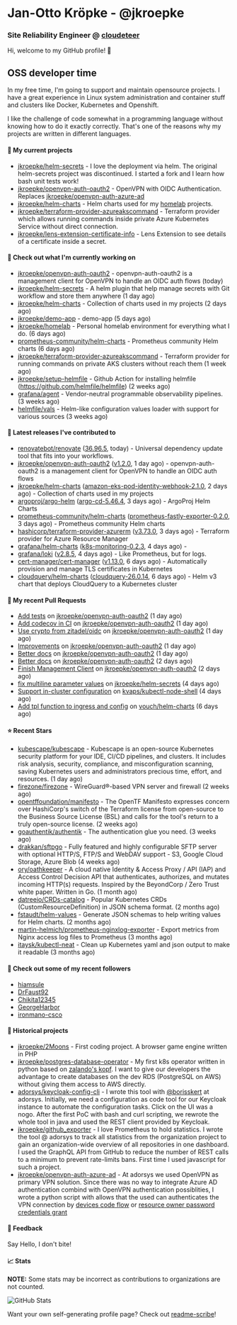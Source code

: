 # Jan-Otto Kröpke - @jkroepke
### Site Reliability Engineer @ [cloudeteer](https://cloudeteer.de/)

Hi, welcome to my GitHub profile! 👋

## OSS developer time
In my free time, I'm going to support and maintain opensource projects. I have a great experience in Linux system administration and container stuff and clusters like Docker, Kubernetes and Openshift.

I like the challenge of code somewhat in a programming language without knowing how to do it exactly correctly. That's one of the reasons why my projects are written in different languages.

#### 🌱 My current projects
- [jkroepke/helm-secrets](https://github.com/jkroepke/helm-secrets) - I love the deployment via helm. The original helm-secrets project was discontinued. I started a fork and I learn how bash unit tests work!
- [jkroepke/openvpn-auth-oauth2](https://github.com/jkroepke/openvpn-auth-oauth2) - OpenVPN with OIDC Authentication. Replaces  [jkroepke/openvpn-auth-azure-ad](https://github.com/jkroepke/openvpn-auth-azure-ad) 
- [jkroepke/helm-charts](https://github.com/jkroepke/helm-charts) - Helm charts used for my [homelab](https://github.com/jkroepke/homelab) projects.
- [jkroepke/terraform-provider-azureakscommand](https://github.com/jkroepke/terraform-provider-azureakscommand) - Terraform provider which allows running commands inside private Azure Kubernetes Service without direct connection.
- [jkroepke/lens-extension-certificate-info](https://github.com/jkroepke/lens-extension-certificate-info) - Lens Extension to see details of a certificate inside a secret.

#### 👷 Check out what I'm currently working on

- [jkroepke/openvpn-auth-oauth2](https://github.com/jkroepke/openvpn-auth-oauth2) - openvpn-auth-oauth2 is a management client for OpenVPN to handle an OIDC auth flows (today)
- [jkroepke/helm-secrets](https://github.com/jkroepke/helm-secrets) - A helm plugin that help manage secrets with Git workflow and store them anywhere (1 day ago)
- [jkroepke/helm-charts](https://github.com/jkroepke/helm-charts) - Collection of charts used in my projects (2 days ago)
- [jkroepke/demo-app](https://github.com/jkroepke/demo-app) - demo-app (5 days ago)
- [jkroepke/homelab](https://github.com/jkroepke/homelab) - Personal homelab environment for everything what I do. (6 days ago)
- [prometheus-community/helm-charts](https://github.com/prometheus-community/helm-charts) - Prometheus community Helm charts (6 days ago)
- [jkroepke/terraform-provider-azureakscommand](https://github.com/jkroepke/terraform-provider-azureakscommand) - Terraform provider for running commands on private AKS clusters without reach them (1 week ago)
- [jkroepke/setup-helmfile](https://github.com/jkroepke/setup-helmfile) - Github Action for installing helmfile (https://github.com/helmfile/helmfile) (2 weeks ago)
- [grafana/agent](https://github.com/grafana/agent) - Vendor-neutral programmable observability pipelines. (3 weeks ago)
- [helmfile/vals](https://github.com/helmfile/vals) - Helm-like configuration values loader with support for various sources (3 weeks ago)

#### 🔭 Latest releases I've contributed to

- [renovatebot/renovate](https://github.com/renovatebot/renovate) ([36.96.5](https://github.com/renovatebot/renovate/releases/tag/36.96.5), today) - Universal dependency update tool that fits into your workflows.
- [jkroepke/openvpn-auth-oauth2](https://github.com/jkroepke/openvpn-auth-oauth2) ([v1.2.0](https://github.com/jkroepke/openvpn-auth-oauth2/releases/tag/v1.2.0), 1 day ago) - openvpn-auth-oauth2 is a management client for OpenVPN to handle an OIDC auth flows
- [jkroepke/helm-charts](https://github.com/jkroepke/helm-charts) ([amazon-eks-pod-identity-webhook-2.1.0](https://github.com/jkroepke/helm-charts/releases/tag/amazon-eks-pod-identity-webhook-2.1.0), 2 days ago) - Collection of charts used in my projects
- [argoproj/argo-helm](https://github.com/argoproj/argo-helm) ([argo-cd-5.46.4](https://github.com/argoproj/argo-helm/releases/tag/argo-cd-5.46.4), 3 days ago) - ArgoProj Helm Charts
- [prometheus-community/helm-charts](https://github.com/prometheus-community/helm-charts) ([prometheus-fastly-exporter-0.2.0](https://github.com/prometheus-community/helm-charts/releases/tag/prometheus-fastly-exporter-0.2.0), 3 days ago) - Prometheus community Helm charts
- [hashicorp/terraform-provider-azurerm](https://github.com/hashicorp/terraform-provider-azurerm) ([v3.73.0](https://github.com/hashicorp/terraform-provider-azurerm/releases/tag/v3.73.0), 3 days ago) - Terraform provider for Azure Resource Manager
- [grafana/helm-charts](https://github.com/grafana/helm-charts) ([k8s-monitoring-0.2.3](https://github.com/grafana/helm-charts/releases/tag/k8s-monitoring-0.2.3), 4 days ago) - 
- [grafana/loki](https://github.com/grafana/loki) ([v2.8.5](https://github.com/grafana/loki/releases/tag/v2.8.5), 4 days ago) - Like Prometheus, but for logs.
- [cert-manager/cert-manager](https://github.com/cert-manager/cert-manager) ([v1.13.0](https://github.com/cert-manager/cert-manager/releases/tag/v1.13.0), 6 days ago) - Automatically provision and manage TLS certificates in Kubernetes
- [cloudquery/helm-charts](https://github.com/cloudquery/helm-charts) ([cloudquery-26.0.14](https://github.com/cloudquery/helm-charts/releases/tag/cloudquery-26.0.14), 6 days ago) - Helm v3 chart that deploys CloudQuery to a Kubernetes cluster

#### 🔨 My recent Pull Requests

- [Add tests](https://github.com/jkroepke/openvpn-auth-oauth2/pull/19) on [jkroepke/openvpn-auth-oauth2](https://github.com/jkroepke/openvpn-auth-oauth2) (1 day ago)
- [Add codecov in CI](https://github.com/jkroepke/openvpn-auth-oauth2/pull/18) on [jkroepke/openvpn-auth-oauth2](https://github.com/jkroepke/openvpn-auth-oauth2) (1 day ago)
- [Use crypto from zitadel/oidc](https://github.com/jkroepke/openvpn-auth-oauth2/pull/17) on [jkroepke/openvpn-auth-oauth2](https://github.com/jkroepke/openvpn-auth-oauth2) (1 day ago)
- [Improvements](https://github.com/jkroepke/openvpn-auth-oauth2/pull/15) on [jkroepke/openvpn-auth-oauth2](https://github.com/jkroepke/openvpn-auth-oauth2) (1 day ago)
- [Better docs](https://github.com/jkroepke/openvpn-auth-oauth2/pull/14) on [jkroepke/openvpn-auth-oauth2](https://github.com/jkroepke/openvpn-auth-oauth2) (1 day ago)
- [Better docs](https://github.com/jkroepke/openvpn-auth-oauth2/pull/13) on [jkroepke/openvpn-auth-oauth2](https://github.com/jkroepke/openvpn-auth-oauth2) (2 days ago)
- [Finish Management Client](https://github.com/jkroepke/openvpn-auth-oauth2/pull/10) on [jkroepke/openvpn-auth-oauth2](https://github.com/jkroepke/openvpn-auth-oauth2) (2 days ago)
- [fix multiline parameter values](https://github.com/jkroepke/helm-secrets/pull/405) on [jkroepke/helm-secrets](https://github.com/jkroepke/helm-secrets) (4 days ago)
- [Support in-cluster configuration](https://github.com/kvaps/kubectl-node-shell/pull/55) on [kvaps/kubectl-node-shell](https://github.com/kvaps/kubectl-node-shell) (4 days ago)
- [Add tpl function to ingress and config](https://github.com/vouch/helm-charts/pull/39) on [vouch/helm-charts](https://github.com/vouch/helm-charts) (6 days ago)

#### ⭐ Recent Stars

- [kubescape/kubescape](https://github.com/kubescape/kubescape) - Kubescape is an open-source Kubernetes security platform for your IDE, CI/CD pipelines, and clusters. It includes risk analysis, security, compliance, and misconfiguration scanning, saving Kubernetes users and administrators precious time, effort, and resources. (1 day ago)
- [firezone/firezone](https://github.com/firezone/firezone) - WireGuard®-based VPN server and firewall (2 weeks ago)
- [opentffoundation/manifesto](https://github.com/opentffoundation/manifesto) - The OpenTF Manifesto expresses concern over HashiCorp&#39;s switch of the Terraform license from open-source to the Business Source License (BSL) and calls for the tool&#39;s return to a truly open-source license. (2 weeks ago)
- [goauthentik/authentik](https://github.com/goauthentik/authentik) - The authentication glue you need. (3 weeks ago)
- [drakkan/sftpgo](https://github.com/drakkan/sftpgo) - Fully featured and highly configurable SFTP server with optional HTTP/S, FTP/S and WebDAV support - S3, Google Cloud Storage, Azure Blob (4 weeks ago)
- [ory/oathkeeper](https://github.com/ory/oathkeeper) - A cloud native Identity &amp; Access Proxy / API (IAP) and Access Control Decision API that authenticates, authorizes, and mutates incoming HTTP(s) requests. Inspired by the BeyondCorp / Zero Trust white paper. Written in Go. (1 month ago)
- [datreeio/CRDs-catalog](https://github.com/datreeio/CRDs-catalog) - Popular Kubernetes CRDs (CustomResourceDefinition) in JSON schema format. (2 months ago)
- [fstaudt/helm-values](https://github.com/fstaudt/helm-values) - Generate JSON schemas to help writing values for Helm charts. (2 months ago)
- [martin-helmich/prometheus-nginxlog-exporter](https://github.com/martin-helmich/prometheus-nginxlog-exporter) - Export metrics from Nginx access log files to Prometheus (3 months ago)
- [itaysk/kubectl-neat](https://github.com/itaysk/kubectl-neat) - Clean up Kubernetes yaml and json output to make it readable (3 months ago)

#### 👯 Check out some of my recent followers

- [hiamsule](https://github.com/hiamsule)
- [DrFaust92](https://github.com/DrFaust92)
- [Chikita12345](https://github.com/Chikita12345)
- [GeorgeHarbor](https://github.com/GeorgeHarbor)
- [ironmano-csco](https://github.com/ironmano-csco)

#### 📜 Historical projects
- [jkroepke/2Moons](https://github.com/jkroepke/2Moons) - First coding project. A browser game engine written in PHP
- [jkroepke/postgres-database-operator](https://github.com/jkroepke/postgres-database-operator) - My first k8s operator written in python based on [zalando's kopf](https://github.com/zalando-incubator/kopf). I want to give our developers the advantage to create databases on the dev RDS (PostgreSQL on AWS) without giving them access to AWS directly.
- [adorsys/keycloak-config-cli](https://github.com/adorsys/keycloak-config-cli) - I wrote this tool with [@borisskert](https://github.com/borisskert) at adorsys. Initially, we need a configuration as code tool for our Keycloak instance to automate the configuration tasks. Click on the UI was a nogo. After the first PoC with bash and curl scripting, we rewrote the whole tool in java and used the REST client provided by Keycloak.
- [jkroepke/github_exporter](https://github.com/jkroepke/github_exporter) - I love Prometheus to hold statistics. I wrote the tool @ adorsys to track all statistics from the organization project to gain an organization-wide overview of all repositories in one dashboard. I used the GraphQL API from GitHub to reduce the number of REST calls to a minimum to prevent rate-limits bans. First time I used javascript for such a project.
- [jkroepke/openvpn-auth-azure-ad](https://github.com/jkroepke/openvpn-auth-azure-ad) - At adorsys we used OpenVPN as primary VPN solution. Since there was no way to integrate Azure AD authentication combind with OpenVPN authentication possiblities, I wrote a python script with allows that the used can authenticates the VPN connection by [devices code flow](https://docs.microsoft.com/en-us/azure/active-directory/develop/v2-oauth2-device-code) or [resource owner password credentials grant](https://docs.microsoft.com/en-us/azure/active-directory/develop/v2-oauth-ropc)

#### 💬 Feedback

Say Hello, I don't bite!

#### 📈 Stats

**NOTE:** Some stats may be incorrect as contributions to organizations
are not counted.

![GitHub Stats](https://github-readme-stats.vercel.app/api?username=jkroepke&count_private=false&theme=tokyonight&show_icons=true)

Want your own self-generating profile page? Check out [readme-scribe](https://github.com/muesli/readme-scribe)!
